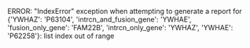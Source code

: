 ERROR: "IndexError" exception when attempting to generate a report for {'YWHAZ': 'P63104', 'intrcn_and_fusion_gene': 'YWHAE', 'fusion_only_gene': 'FAM22B', 'intrcn_only_gene': 'YWHAZ', 'YWHAE': 'P62258'}: list index out of range